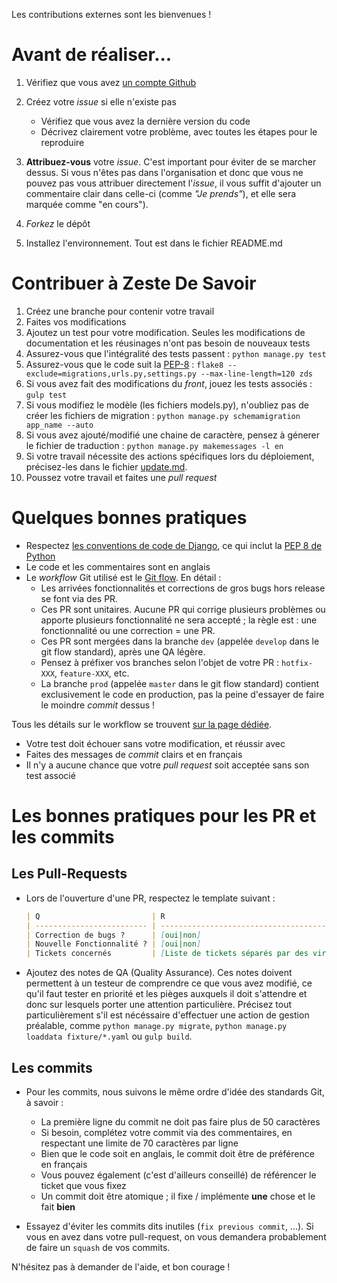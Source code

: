 Les contributions externes sont les bienvenues !

# Avant de réaliser...
1. Vérifiez que vous avez [un compte Github](https://github.com/signup/free)
2. Créez votre _issue_ si elle n'existe pas
    * Vérifiez que vous avez la dernière version du code
    * Décrivez clairement votre problème, avec toutes les étapes pour le reproduire

3. **Attribuez-vous** votre _issue_. C'est important pour éviter de se marcher dessus. Si vous n'êtes pas dans l'organisation et donc que vous ne pouvez pas vous attribuer directement l'_issue_, il vous suffit d'ajouter un commentaire clair dans celle-ci (comme _"Je prends"_), et elle sera marquée comme "en cours").
4. _Forkez_ le dépôt
5. Installez l'environnement. Tout est dans le fichier README.md

# Contribuer à Zeste De Savoir
1. Créez une branche pour contenir votre travail
2. Faites vos modifications
3. Ajoutez un test pour votre modification. Seules les modifications de documentation et les réusinages n'ont pas besoin de nouveaux tests
4. Assurez-vous que l'intégralité des tests passent : `python manage.py test`
5. Assurez-vous que le code suit la [PEP-8](http://legacy.python.org/dev/peps/pep-0008/) : `flake8 --exclude=migrations,urls.py,settings.py --max-line-length=120 zds`
6. Si vous avez fait des modifications du _front_, jouez les tests associés : `gulp test`
7. Si vous modifiez le modèle (les fichiers models.py), n'oubliez pas de créer les fichiers de migration : `python manage.py schemamigration app_name --auto`
8. Si vous avez ajouté/modifié une chaine de caractère, pensez à génerer le fichier de traduction : `python manage.py makemessages -l en`
9. Si votre travail nécessite des actions spécifiques lors du déploiement, précisez-les dans le fichier [update.md](update.md).
10. Poussez votre travail et faites une _pull request_

# Quelques bonnes pratiques
* Respectez [les conventions de code de Django](https://docs.djangoproject.com/en/1.6/internals/contributing/writing-code/coding-style/), ce qui inclut la [PEP 8 de Python](http://legacy.python.org/dev/peps/pep-0008/)
* Le code et les commentaires sont en anglais
* Le _workflow_ Git utilisé est le [Git flow](http://nvie.com/posts/a-successful-git-branching-model/). En détail :
    * Les arrivées fonctionnalités et corrections de gros bugs hors release se font via des PR.
    * Ces PR sont unitaires. Aucune PR qui corrige plusieurs problèmes ou apporte plusieurs fonctionnalité ne sera accepté ; la règle est : une fonctionnalité ou une correction = une PR.
    * Ces PR sont mergées dans la branche `dev` (appelée `develop` dans le git flow standard), après une QA légère.
    * Pensez à préfixer vos branches selon l'objet de votre PR : `hotfix-XXX`, `feature-XXX`, etc.
    * La branche `prod` (appelée `master` dans le git flow standard) contient exclusivement le code en production, pas la peine d'essayer de faire le moindre _commit_ dessus !
	
Tous les détails sur le workflow se trouvent [sur la page dédiée](doc/workflow.md).

* Votre test doit échouer sans votre modification, et réussir avec
* Faites des messages de _commit_ clairs et en français
* Il n'y a aucune chance que votre _pull request_ soit acceptée sans son test associé

# Les bonnes pratiques pour les PR et les commits
## Les Pull-Requests
* Lors de l'ouverture d'une PR, respectez le template suivant :

    ```markdown
    | Q                         | R
    | ------------------------- | -------------------------------------------
    | Correction de bugs ?      | [oui|non]
    | Nouvelle Fonctionnalité ? | [oui|non]
    | Tickets concernés         | [Liste de tickets séparés par des virgules]
    ```
* Ajoutez des notes de QA (Quality Assurance). Ces notes doivent permettent à un testeur de comprendre ce que vous avez modifié, ce qu'il faut tester en priorité et les pièges auxquels il doit s'attendre et donc sur lesquels porter une attention particulière. Précisez tout particulièrement s'il est nécéssaire d'effectuer une action de gestion préalable, comme `python manage.py migrate`, `python manage.py loaddata fixture/*.yaml` ou `gulp build`.

## Les commits
* Pour les commits, nous suivons le même ordre d'idée des standards Git, à savoir :
    * La première ligne du commit ne doit pas faire plus de 50 caractères
    * Si besoin, complétez votre commit via des commentaires, en respectant une limite de 70 caractères par ligne
    * Bien que le code soit en anglais, le commit doit être de préférence en français
    * Vous pouvez également (c'est d'ailleurs conseillé) de référencer le ticket que vous fixez
    * Un commit doit être atomique ; il fixe / implémente **une** chose et le fait **bien**

* Essayez d'éviter les commits dits inutiles (`fix previous commit`, ...). Si vous en avez dans votre pull-request,
  on vous demandera probablement de faire un `squash` de vos commits.

N'hésitez pas à demander de l'aide, et bon courage !
